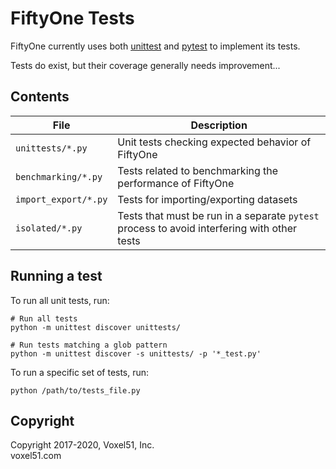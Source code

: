 # FiftyOne Tests

FiftyOne currently uses both
[unittest](https://docs.python.org/3/library/unittest.html) and
[pytest](https://docs.pytest.org/en/stable) to implement its tests.

Tests do exist, but their coverage generally needs improvement...

## Contents

| File                 | Description                                                                                 |
| -------------------- | ------------------------------------------------------------------------------------------- |
| `unittests/*.py`     | Unit tests checking expected behavior of FiftyOne                                           |
| `benchmarking/*.py`  | Tests related to benchmarking the performance of FiftyOne                                   |
| `import_export/*.py` | Tests for importing/exporting datasets                                                      |
| `isolated/*.py`      | Tests that must be run in a separate `pytest` process to avoid interfering with other tests |

## Running a test

To run all unit tests, run:

```shell
# Run all tests
python -m unittest discover unittests/

# Run tests matching a glob pattern
python -m unittest discover -s unittests/ -p '*_test.py'
```

To run a specific set of tests, run:

```shell
python /path/to/tests_file.py
```

## Copyright

Copyright 2017-2020, Voxel51, Inc.<br> voxel51.com
